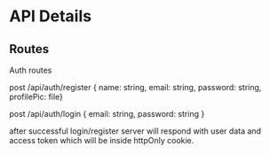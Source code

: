 # API Details

## Routes

Auth routes

post
/api/auth/register
{ name: string, email: string, password: string, profilePic: file}

post
/api/auth/login
{ email: string, password: string }

after successful login/register server will respond with user data and access token which will be inside httpOnly cookie.
